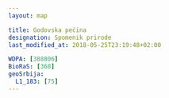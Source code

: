 ```yaml
---
layout: map

title: Godovska pećina
designation: Spomenik prirode
last_modified_at: 2018-05-25T23:19:48+02:00

WDPA: [388806]
BioRaS: [368]
geoSrbija:
  L1_183: [75]
---
```

